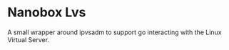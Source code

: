 # Nanobox Lvs

A small wrapper around ipvsadm to support go interacting with the Linux Virtual Server.